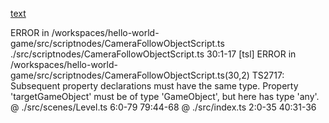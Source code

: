[text](https://help-v3.phasereditor2d.com/)


ERROR in /workspaces/hello-world-game/src/scriptnodes/CameraFollowObjectScript.ts
./src/scriptnodes/CameraFollowObjectScript.ts 30:1-17
[tsl] ERROR in /workspaces/hello-world-game/src/scriptnodes/CameraFollowObjectScript.ts(30,2)
      TS2717: Subsequent property declarations must have the same type.  Property 'targetGameObject' must be of type 'GameObject', but here has type 'any'.
 @ ./src/scenes/Level.ts 6:0-79 79:44-68
 @ ./src/index.ts 2:0-35 40:31-36